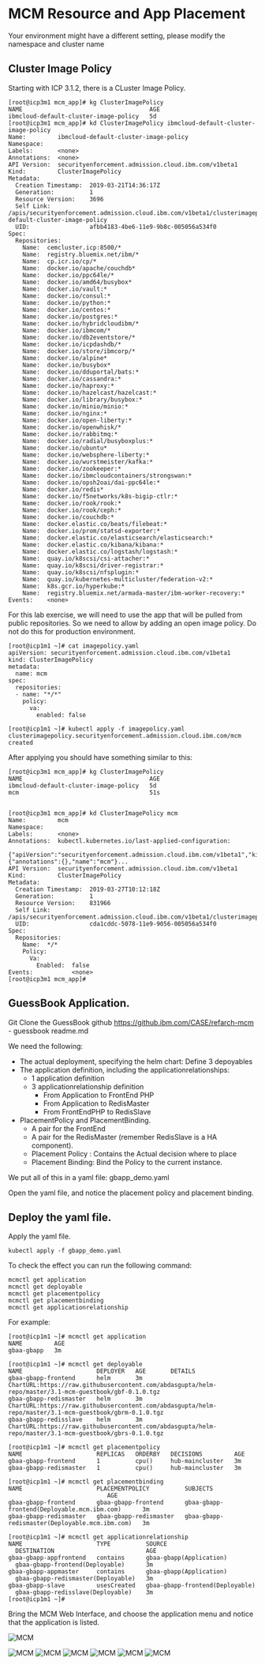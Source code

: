 # MCM Resource and App Placement
Your environment might have a different setting, please modify the namespace and cluster name

## Cluster Image Policy
Starting with ICP 3.1.2, there is a CLuster Image Policy.

```
[root@icp3m1 mcm_app]# kg ClusterImagePolicy
NAME                                    AGE
ibmcloud-default-cluster-image-policy   5d
[root@icp3m1 mcm_app]# kd ClusterImagePolicy ibmcloud-default-cluster-image-policy
Name:         ibmcloud-default-cluster-image-policy
Namespace:    
Labels:       <none>
Annotations:  <none>
API Version:  securityenforcement.admission.cloud.ibm.com/v1beta1
Kind:         ClusterImagePolicy
Metadata:
  Creation Timestamp:  2019-03-21T14:36:17Z
  Generation:          1
  Resource Version:    3696
  Self Link:           /apis/securityenforcement.admission.cloud.ibm.com/v1beta1/clusterimagepolicies/ibmcloud-default-cluster-image-policy
  UID:                 afbb4183-4be6-11e9-9b8c-005056a534f0
Spec:
  Repositories:
    Name:  cemcluster.icp:8500/*
    Name:  registry.bluemix.net/ibm/*
    Name:  cp.icr.io/cp/*
    Name:  docker.io/apache/couchdb*
    Name:  docker.io/ppc64le/*
    Name:  docker.io/amd64/busybox*
    Name:  docker.io/vault:*
    Name:  docker.io/consul:*
    Name:  docker.io/python:*
    Name:  docker.io/centos:*
    Name:  docker.io/postgres:*
    Name:  docker.io/hybridcloudibm/*
    Name:  docker.io/ibmcom/*
    Name:  docker.io/db2eventstore/*
    Name:  docker.io/icpdashdb/*
    Name:  docker.io/store/ibmcorp/*
    Name:  docker.io/alpine*
    Name:  docker.io/busybox*
    Name:  docker.io/dduportal/bats:*
    Name:  docker.io/cassandra:*
    Name:  docker.io/haproxy:*
    Name:  docker.io/hazelcast/hazelcast:*
    Name:  docker.io/library/busybox:*
    Name:  docker.io/minio/minio:*
    Name:  docker.io/nginx:*
    Name:  docker.io/open-liberty:*
    Name:  docker.io/openwhisk/*
    Name:  docker.io/rabbitmq:*
    Name:  docker.io/radial/busyboxplus:*
    Name:  docker.io/ubuntu*
    Name:  docker.io/websphere-liberty:*
    Name:  docker.io/wurstmeister/kafka:*
    Name:  docker.io/zookeeper:*
    Name:  docker.io/ibmcloudcontainers/strongswan:*
    Name:  docker.io/opsh2oai/dai-ppc64le:*
    Name:  docker.io/redis*
    Name:  docker.io/f5networks/k8s-bigip-ctlr:*
    Name:  docker.io/rook/rook:*
    Name:  docker.io/rook/ceph:*
    Name:  docker.io/couchdb:*
    Name:  docker.elastic.co/beats/filebeat:*
    Name:  docker.io/prom/statsd-exporter:*
    Name:  docker.elastic.co/elasticsearch/elasticsearch:*
    Name:  docker.elastic.co/kibana/kibana:*
    Name:  docker.elastic.co/logstash/logstash:*
    Name:  quay.io/k8scsi/csi-attacher:*
    Name:  quay.io/k8scsi/driver-registrar:*
    Name:  quay.io/k8scsi/nfsplugin:*
    Name:  quay.io/kubernetes-multicluster/federation-v2:*
    Name:  k8s.gcr.io/hyperkube:*
    Name:  registry.bluemix.net/armada-master/ibm-worker-recovery:*
Events:    <none>
```
For this lab exercise, we will need to use the app that will be pulled from public repositories. So we need to allow by adding an open image policy.  Do not do this for production environment.

```
[root@icp1m1 ~]# cat imagepolicy.yaml
apiVersion: securityenforcement.admission.cloud.ibm.com/v1beta1
kind: ClusterImagePolicy
metadata:
  name: mcm
spec:
  repositories:
  - name: "*/*"
    policy:
      va:
        enabled: false

[root@icp1m1 ~]# kubectl apply -f imagepolicy.yaml
clusterimagepolicy.securityenforcement.admission.cloud.ibm.com/mcm created
```

After applying you should have something similar to this:
```
[root@icp3m1 mcm_app]# kg ClusterImagePolicy
NAME                                    AGE
ibmcloud-default-cluster-image-policy   5d
mcm                                     51s


[root@icp3m1 mcm_app]# kd ClusterImagePolicy mcm
Name:         mcm
Namespace:    
Labels:       <none>
Annotations:  kubectl.kubernetes.io/last-applied-configuration:
                {"apiVersion":"securityenforcement.admission.cloud.ibm.com/v1beta1","kind":"ClusterImagePolicy","metadata":{"annotations":{},"name":"mcm"}...
API Version:  securityenforcement.admission.cloud.ibm.com/v1beta1
Kind:         ClusterImagePolicy
Metadata:
  Creation Timestamp:  2019-03-27T10:12:18Z
  Generation:          1
  Resource Version:    831966
  Self Link:           /apis/securityenforcement.admission.cloud.ibm.com/v1beta1/clusterimagepolicies/mcm
  UID:                 cda1cddc-5078-11e9-9056-005056a534f0
Spec:
  Repositories:
    Name:  */*
    Policy:
      Va:
        Enabled:  false
Events:           <none>
[root@icp3m1 mcm_app]# 
```
## GuessBook Application.
Git Clone the GuessBook github
https://github.ibm.com/CASE/refarch-mcm - guessbook readme.md

We need the following:
- The actual deployment, specifying the helm chart: Define 3 depoyables
- The application definition, including the applicationrelationships:
  - 1 application definition
  - 3 applicationrelationship definition
    - From Application to FrontEnd PHP
    - From Application to RedisMaster
    - From FrontEndPHP to RedisSlave
- PlacementPolicy and PlacementBinding.
  - A pair for the FrontEnd
  - A pair for the RedisMaster (remember RedisSlave is a HA component).
  - Placement Policy : Contains the Actual decision where to place
  - Placement Binding: Bind the Policy to the current instance.

We put all of this in a yaml file: gbapp_demo.yaml

Open the yaml file, and notice the placement policy and placement binding.

## Deploy the yaml file.

Apply the yaml file.

```
kubectl apply -f gbapp_demo.yaml
```

To check the effect you can run the following command:
```
mcmctl get application
mcmctl get deployable
mcmctl get placementpolicy
mcmctl get placementbinding
mcmctl get applicationrelationship
```

For example:
```
[root@icp1m1 ~]# mcmctl get application
NAME         AGE
gbaa-gbapp   3m

[root@icp1m1 ~]# mcmctl get deployable
NAME                     DEPLOYER   AGE       DETAILS
gbaa-gbapp-frontend      helm       3m        ChartURL:https://raw.githubusercontent.com/abdasgupta/helm-repo/master/3.1-mcm-guestbook/gbf-0.1.0.tgz
gbaa-gbapp-redismaster   helm       3m        ChartURL:https://raw.githubusercontent.com/abdasgupta/helm-repo/master/3.1-mcm-guestbook/gbrm-0.1.0.tgz
gbaa-gbapp-redisslave    helm       3m        ChartURL:https://raw.githubusercontent.com/abdasgupta/helm-repo/master/3.1-mcm-guestbook/gbrs-0.1.0.tgz

[root@icp1m1 ~]# mcmctl get placementpolicy
NAME                     REPLICAS   ORDERBY   DECISIONS         AGE
gbaa-gbapp-frontend      1          cpu()     hub-maincluster   3m
gbaa-gbapp-redismaster   1          cpu()     hub-maincluster   3m

[root@icp1m1 ~]# mcmctl get placementbinding
NAME                     PLACEMENTPOLICY          SUBJECTS                                         AGE
gbaa-gbapp-frontend      gbaa-gbapp-frontend      gbaa-gbapp-frontend(Deployable.mcm.ibm.com)      3m
gbaa-gbapp-redismaster   gbaa-gbapp-redismaster   gbaa-gbapp-redismaster(Deployable.mcm.ibm.com)   3m

[root@icp1m1 ~]# mcmctl get applicationrelationship
NAME                     TYPE          SOURCE                            DESTINATION                          AGE
gbaa-gbapp-appfrontend   contains      gbaa-gbapp(Application)           gbaa-gbapp-frontend(Deployable)      3m
gbaa-gbapp-appmaster     contains      gbaa-gbapp(Application)           gbaa-gbapp-redismaster(Deployable)   3m
gbaa-gbapp-slave         usesCreated   gbaa-gbapp-frontend(Deployable)   gbaa-gbapp-redisslave(Deployable)    3m
[root@icp1m1 ~]# 
```
Bring the MCM Web Interface, and choose the application menu and notice that the application is listed.

![MCM](img/mcmapp01.png "MCM")



![MCM](img/mcmapp02.png "MCM")
![MCM](img/mcmapp03.png "MCM")
![MCM](img/mcmapp04.png "MCM")
![MCM](img/mcmapp05.png "MCM")
![MCM](img/mcmapp06.png "MCM")
![MCM](img/mcmapp07.png "MCM")
